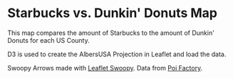 # Starbucks vs. Dunkin' Donuts Map


This map compares the amount of Starbucks to the amount of Dunkin' Donuts for each US County. 

D3 is used to create the AlbersUSA Projection in Leaflet and load the data.

Swoopy Arrows made with [Leaflet Swoopy](https://wbkd.github.io/leaflet-swoopy/).
Data from [Poi Factory](http://www.poi-factory.com/).